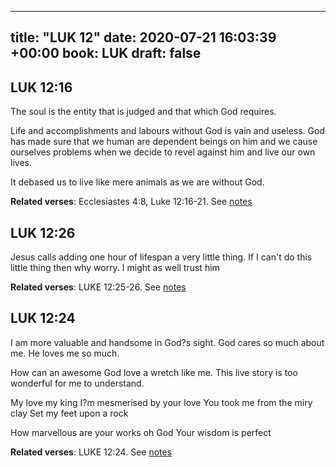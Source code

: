 
---
title: "LUK 12"
date: 2020-07-21 16:03:39 +00:00
book: LUK
draft: false
---

## LUK 12:16

The soul is the entity that is judged and that which God requires. 

Life and accomplishments and labours without God is vain and useless. God has made sure that we human are dependent beings on him and we cause ourselves problems when we decide to revel against him and live our own lives.

It debased us to live like mere animals as we are without God.

**Related verses**: Ecclesiastes 4:8, Luke 12:16-21. See [notes](https://my.bible.com/notes/3478683761515422124)


## LUK 12:26

Jesus calls adding one hour of lifespan a very little thing. If I can't do this little thing then why worry. I might as well trust him

**Related verses**: LUKE 12:25-26. See [notes](https://my.bible.com/notes/3212497358789795954)


## LUK 12:24

I am more valuable and handsome in God?s sight. God cares so much about me. He loves me so much.

How can an awesome God love a wretch like me. This live story is too wonderful for me to understand.


My love my king
I?m mesmerised by your love
You took me from the miry clay
Set my feet upon a rock

How marvellous are your works oh God
Your wisdom is perfect

**Related verses**: LUKE 12:24. See [notes](https://my.bible.com/notes/3211921911731445974)

